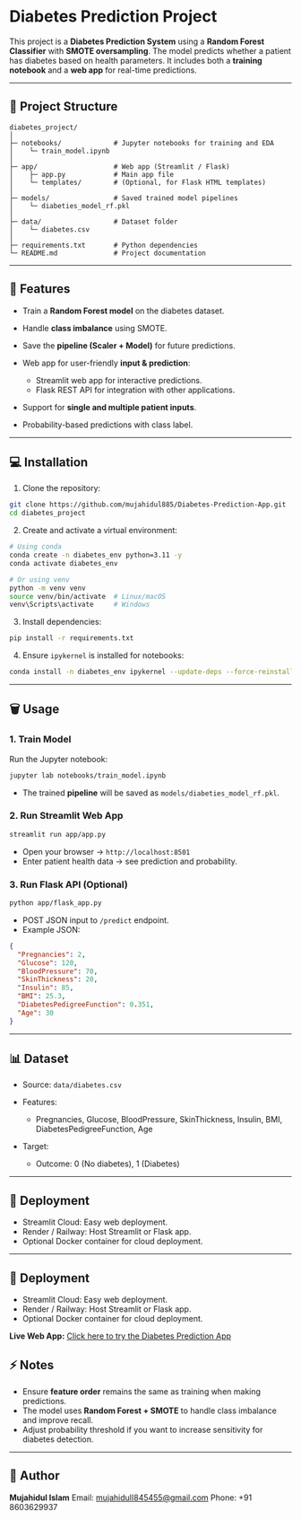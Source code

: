 # Diabetes Prediction Project

This project is a **Diabetes Prediction System** using a **Random Forest Classifier** with **SMOTE oversampling**. The model predicts whether a patient has diabetes based on health parameters. It includes both a **training notebook** and a **web app** for real-time predictions.

---

## 📁 Project Structure

```
diabetes_project/
│
├─ notebooks/             # Jupyter notebooks for training and EDA
│    └─ train_model.ipynb
│
├─ app/                   # Web app (Streamlit / Flask)
│    ├─ app.py            # Main app file
│    └─ templates/        # (Optional, for Flask HTML templates)
│
├─ models/                # Saved trained model pipelines
│    └─ diabeties_model_rf.pkl
│
├─ data/                  # Dataset folder
│    └─ diabetes.csv
│
├─ requirements.txt       # Python dependencies
└─ README.md              # Project documentation
```

---

## 🥰 Features

* Train a **Random Forest model** on the diabetes dataset.
* Handle **class imbalance** using SMOTE.
* Save the **pipeline (Scaler + Model)** for future predictions.
* Web app for user-friendly **input & prediction**:

  * Streamlit web app for interactive predictions.
  * Flask REST API for integration with other applications.
* Support for **single and multiple patient inputs**.
* Probability-based predictions with class label.

---

## 💻 Installation

1. Clone the repository:

```bash
git clone https://github.com/mujahidul885/Diabetes-Prediction-App.git
cd diabetes_project
```

2. Create and activate a virtual environment:

```bash
# Using conda
conda create -n diabetes_env python=3.11 -y
conda activate diabetes_env

# Or using venv
python -m venv venv
source venv/bin/activate  # Linux/macOS
venv\Scripts\activate     # Windows
```

3. Install dependencies:

```bash
pip install -r requirements.txt
```

4. Ensure `ipykernel` is installed for notebooks:

```bash
conda install -n diabetes_env ipykernel --update-deps --force-reinstall
```

---

## 🗑️ Usage

### 1. Train Model

Run the Jupyter notebook:

```bash
jupyter lab notebooks/train_model.ipynb
```

* The trained **pipeline** will be saved as `models/diabeties_model_rf.pkl`.

### 2. Run Streamlit Web App

```bash
streamlit run app/app.py
```

* Open your browser → `http://localhost:8501`
* Enter patient health data → see prediction and probability.

### 3. Run Flask API (Optional)

```bash
python app/flask_app.py
```

* POST JSON input to `/predict` endpoint.
* Example JSON:

```json
{
  "Pregnancies": 2,
  "Glucose": 120,
  "BloodPressure": 70,
  "SkinThickness": 20,
  "Insulin": 85,
  "BMI": 25.3,
  "DiabetesPedigreeFunction": 0.351,
  "Age": 30
}
```

---

## 📊 Dataset

* Source: `data/diabetes.csv`
* Features:

  * Pregnancies, Glucose, BloodPressure, SkinThickness, Insulin, BMI, DiabetesPedigreeFunction, Age
* Target:

  * Outcome: 0 (No diabetes), 1 (Diabetes)

---

## 🚀 Deployment

* Streamlit Cloud: Easy web deployment.
* Render / Railway: Host Streamlit or Flask app.
* Optional Docker container for cloud deployment.

---

## 🚀 Deployment

* Streamlit Cloud: Easy web deployment.
* Render / Railway: Host Streamlit or Flask app.
* Optional Docker container for cloud deployment.

**Live Web App:** [Click here to try the Diabetes Prediction App](https://diabetes-prediction-app-x8kj.onrender.com/)

## ⚡ Notes

* Ensure **feature order** remains the same as training when making predictions.
* The model uses **Random Forest + SMOTE** to handle class imbalance and improve recall.
* Adjust probability threshold if you want to increase sensitivity for diabetes detection.

---

## 👤 Author

**Mujahidul Islam**
Email: [mujahidulI845455@gmail.com](mailto:mujahidulI845455@gmail.com)
Phone: +91 8603629937


